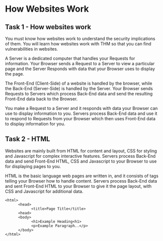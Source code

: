 # How Websites Work

## Task 1 - How websites work

You must know how websites work to understand the security implications of them.
You will learn how websites work with THM so that you can find vulnerabilities in websites.

A Server is a dedicated computer that handles your Requests for information.
Your Browser sends a Request to a Server to view a particular page and the Server Responds with data that your Browser uses to display the page.

The Front-End (Client-Side) of a website is handled by the browser, while the Back-End (Server-Side) is handled by the Server.
Your Browser sends Requests to Servers which process Back-End data and send the resulting Front-End data back to the Browser.

You make a Request to a Server and it responds with data your Browser can use to display information to you.
Servers process Back-End data and use it to respond to Requests from your Browser which then uses Front-End data to display information for you.

## Task 2 - HTML

Websites are mainly built from HTML for content and layout, CSS for styling and Javascript for complex interactive features.
Servers process Back-End data and send Front-End HTML, CSS and Javascript to your Browser to use for displaying pages to you.

HTML is the basic language web pages are written in, and it consists of tags telling your Browser how to handle content.
Servers process Back-End data and sent Front-End HTML to your Browser to give it the page layout, with CSS and Javascript for additional data.

```
<html>
      <head>
            <title>Page Title</title>
      <head>
      <body>
            <h1>Example Heading<h1>
            <p>Example Paragraph..</p>
      </body>
</html>
```